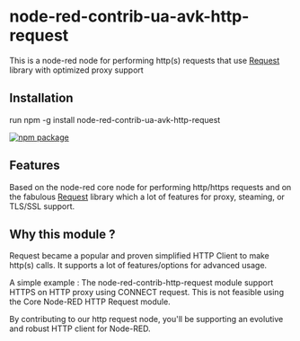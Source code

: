 # node-red-contrib-ua-avk-http-request
This is a node-red node for performing http(s) requests that use [Request](https://github.com/request/request) library with optimized proxy support 

## Installation
run npm -g install node-red-contrib-ua-avk-http-request

[![npm package](https://nodei.co/npm/node-red-contrib-http-request.png?downloads=true&downloadRank=true&stars=true)](https://nodei.co/npm/node-red-contrib-http-request/)

## Features
Based on the node-red core node for performing http/https requests and on the fabulous [Request](https://github.com/request/request) library which a lot of features for proxy, steaming, or TLS/SSL support.

## Why this module ?
Request became a popular and proven simplified HTTP Client to make http(s) calls. It supports a lot of features/options for advanced usage. 

A simple example : The node-red-contrib-http-request module support HTTPS on HTTP proxy using CONNECT request. This is not feasible using the Core Node-RED HTTP Request module.  

By contributing to our http request node, you'll be supporting an evolutive and robust HTTP client for Node-RED. 

